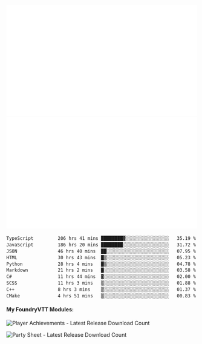 
![](https://raw.githubusercontent.com/eddiedover/ghstats/master/generated/overview.svg)
![](https://raw.githubusercontent.com/eddiedover/ghstats/master/generated/languages.svg)

<!--START_SECTION:waka-->

```txt
TypeScript         206 hrs 41 mins ████████▓░░░░░░░░░░░░░░░░   35.19 %
JavaScript         186 hrs 20 mins ████████░░░░░░░░░░░░░░░░░   31.72 %
JSON               46 hrs 40 mins  ██░░░░░░░░░░░░░░░░░░░░░░░   07.95 %
HTML               30 hrs 43 mins  █▒░░░░░░░░░░░░░░░░░░░░░░░   05.23 %
Python             28 hrs 4 mins   █▒░░░░░░░░░░░░░░░░░░░░░░░   04.78 %
Markdown           21 hrs 2 mins   █░░░░░░░░░░░░░░░░░░░░░░░░   03.58 %
C#                 11 hrs 44 mins  ▓░░░░░░░░░░░░░░░░░░░░░░░░   02.00 %
SCSS               11 hrs 3 mins   ▒░░░░░░░░░░░░░░░░░░░░░░░░   01.88 %
C++                8 hrs 3 mins    ▒░░░░░░░░░░░░░░░░░░░░░░░░   01.37 %
CMake              4 hrs 51 mins   ▒░░░░░░░░░░░░░░░░░░░░░░░░   00.83 %
```

<!--END_SECTION:waka-->

#### My FoundryVTT Modules:

  ![Player Achievements - Latest Release Download Count](https://img.shields.io/badge/dynamic/json?label=Player%20Achievements%20-%20Downloads@latest&query=assets%5B1%5D.download_count&url=https%3A%2F%2Fapi.github.com%2Frepos%2FEddieDover%2Ffvtt-player-achievements%2Freleases%2Flatest)

  ![Party Sheet - Latest Release Download Count](https://img.shields.io/badge/dynamic/json?label=Party%20Sheet%20-%20Downloads@latest&query=assets%5B1%5D.download_count&url=https%3A%2F%2Fapi.github.com%2Frepos%2FEddieDover%2Ffvtt-party-sheet%2Freleases%2Flatest)

<a rel="me" href="https://techhub.social/@EddieDover"></a>
